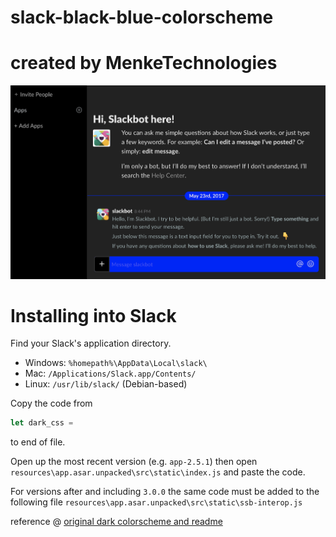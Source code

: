 # slack-black-blue-colorscheme
# created by MenkeTechnologies

![screenshot](/screen.png)

# Installing into Slack

Find your Slack's application directory.

* Windows: `%homepath%\AppData\Local\slack\`
* Mac: `/Applications/Slack.app/Contents/`
* Linux: `/usr/lib/slack/` (Debian-based)

Copy the code from

```javascript
let dark_css =
```
to end of file.

Open up the most recent version (e.g. `app-2.5.1`) then open
`resources\app.asar.unpacked\src\static\index.js` and paste the code.

For versions after and including `3.0.0` the same code must be added to the following file
`resources\app.asar.unpacked\src\static\ssb-interop.js`



reference @ [original dark colorscheme and readme](https://github.com/widget-/slack-black-theme)
